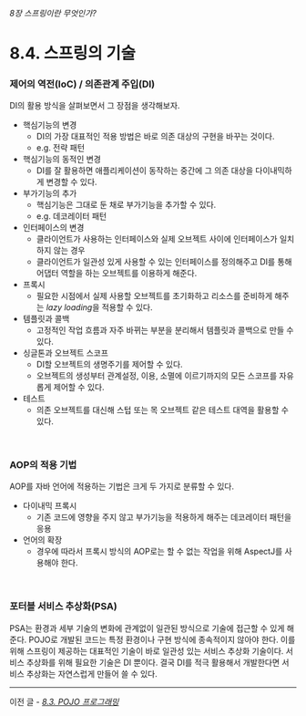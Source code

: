 ###### 8장 스프링이란 무엇인가?
# 8.4. 스프링의 기술

### 제어의 역전(IoC) / 의존관계 주입(DI)

DI의 활용 방식을 살펴보면서 그 장점을 생각해보자. 

* 핵심기능의 변경
  * DI의 가장 대표적인 적용 방법은 바로 의존 대상의 구현을 바꾸는 것이다. 
  * e.g. 전략 패턴
* 핵심기능의 동적인 변경
  * DI를 잘 활용하면 애플리케이션이 동작하는 중간에 그 의존 대상을 다이내믹하게 변경할 수 있다. 
* 부가기능의 추가
  * 핵심기능은 그대로 둔 채로 부가기능을 추가할 수 있다. 
  * e.g. 데코레이터 패턴
* 인터페이스의 변경
  * 클라이언트가 사용하는 인터페이스와 실제 오브젝트 사이에 인터페이스가 일치하지 않는 경우
  * 클라이언트가 일관성 있게 사용할 수 있는 인터페이스를 정의해주고 DI를 통해 어댑터 역할을 하는 오브젝트를 이용하게 해준다.
* 프록시
  * 필요한 시점에서 실제 사용할 오브젝트를 초기화하고 리소스를 준비하게 해주는 *lazy loading*을 적용할 수 있다. 
* 템플릿과 콜백
  * 고정적인 작업 흐름과 자주 바뀌는 부분을 분리해서 템플릿과 콜백으로 만들 수 있다. 
* 싱글톤과 오브젝트 스코프
  * DI할 오브젝트의 생명주기를 제어할 수 있다. 
  * 오브젝트의 생성부터 관계설정, 이용, 소멸에 이르기까지의 모든 스코프를 자유롭게 제어할 수 있다. 
* 테스트
  * 의존 오브젝트를 대신해 스텁 또는 목 오브젝트 같은 테스트 대역을 활용할 수 있다. 

<br/>

### AOP의 적용 기법

AOP를 자바 언어에 적용하는 기법은 크게 두 가지로 분류할 수 있다. 

* 다이내믹 프록시 
  * 기존 코드에 영향을 주지 않고 부가기능을 적용하게 해주는 데코레이터 패턴을 응용 
* 언어의 확장 
  * 경우에 따라서 프록시 방식의 AOP로는 할 수 없는 작업을 위해 AspectJ를 사용해야 한다. 

<br/>

### 포터블 서비스 추상화(PSA)

PSA는 환경과 세부 기술의 변화에 관계없이 일관된 방식으로 기술에 접근할 수 있게 해준다. POJO로 개발된 코드는 특정 환경이나 구현 방식에 종속적이지 않아야 한다. 
이를 위해 스프링이 제공하는 대표적인 기술이 바로 일관성 있는 서비스 추상화 기술이다. 서비스 추상화를 위해 필요한 기술은 DI 뿐이다. 결국 
DI를 적극 활용해서 개발한다면 서비스 추상화는 자연스럽게 만들어 쓸 수 있다. 

-----

이전 글 - [*8.3. POJO 프로그래밍*](./8.3.%20POJO%20프로그래밍.md)                     
